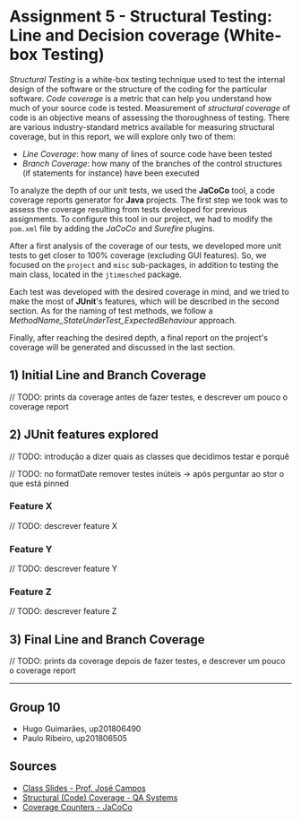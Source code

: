 # Assignment 5 - Structural Testing: Line and Decision coverage (White-box Testing)

*Structural Testing* is a white-box testing technique used to test the internal design of the software or the structure of the coding for the particular software.
*Code coverage* is a metric that can help you understand how much of your source code is tested.
Measurement of *structural coverage* of code is an objective means of assessing the thoroughness of testing.
There are various industry-standard metrics available for measuring structural coverage, but in this report, we will explore only two of them:
- *Line Coverage*: how many of lines of source code have been tested
- *Branch Coverage*: how many of the branches of the control structures (if statements for instance) have been executed

To analyze the depth of our unit tests, we used the **JaCoCo** tool, a code coverage reports generator for **Java** projects.
The first step we took was to assess the coverage resulting from tests developed for previous assignments.
To configure this tool in our project, we had to modify the `pom.xml` file by adding the *JaCoCo* and *Surefire* plugins.

After a first analysis of the coverage of our tests, we developed more unit tests to get closer to 100% coverage (excluding GUI features).
So, we focused on the `project` and `misc` sub-packages, in addition to testing the main class, located in the `jtimesched` package.

Each test was developed with the desired coverage in mind, and we tried to make the most of **JUnit**'s features, which will be described in the second section.
As for the naming of test methods, we follow a *MethodName_StateUnderTest_ExpectedBehaviour* approach.

Finally, after reaching the desired depth, a final report on the project's coverage will be generated and discussed in the last section.

## 1) Initial Line and Branch Coverage

// TODO: prints da coverage antes de fazer testes, e descrever um pouco o coverage report

## 2) JUnit features explored

// TODO: introdução a dizer quais as classes que decidimos testar e porquê

// TODO: no formatDate remover testes inúteis -> após perguntar ao stor o que está pinned

### Feature X

// TODO: descrever feature X

### Feature Y

// TODO: descrever feature Y

### Feature Z

// TODO: descrever feature Z

## 3) Final Line and Branch Coverage

// TODO: prints da coverage depois de fazer testes, e descrever um pouco o coverage report

-----

## Group 10

- Hugo Guimarães, up201806490
- Paulo Ribeiro, up201806505

## Sources

- [Class Slides - Prof. José Campos](https://paginas.fe.up.pt/~jcmc/tvvs/2022-2023/lectures/lecture-5.pdf)
- [Structural (Code) Coverage - QA Systems](https://www.qa-systems.com/blog/what-is-meant-by-structural-code-coverage/)
- [Coverage Counters - JaCoCo](https://www.eclemma.org/jacoco/trunk/doc/counters.html)